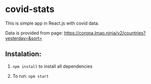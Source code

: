 # covid-stats
This is simple app in React.js with covid data.

Data is provided from page: https://corona.lmao.ninja/v2/countries?yesterday=&sort=

## Instalation:

1. `npm install`
to install all dependencies

2. To run:
`npm start`
